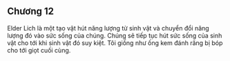 ## Chương 12

Elder Lich là một tạo vật hút năng lượng từ sinh vật và chuyển đổi năng lượng đó vào sức sống của chúng. Chúng sẽ tiếp tục hút sức sống của sinh vật cho tới khi sinh vật đó suy kiệt. Tôi giống như ống kem đánh răng bị bóp cho tới giọt cuối cùng.

